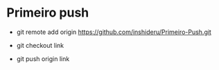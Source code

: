 # Primeiro push

* git remote add origin https://github.com/inshideru/Primeiro-Push.git

* git checkout link

* git push origin link
